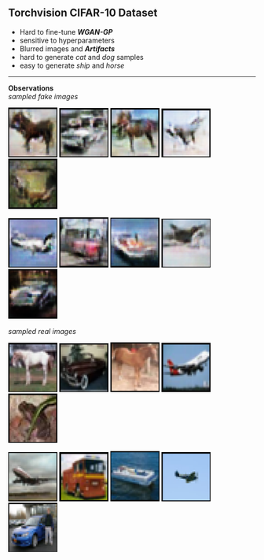 ## Torchvision CIFAR-10 Dataset
* Hard to fine-tune ***WGAN-GP***
* sensitive to hyperparameters
* Blurred images and ***Artifacts***
* hard to generate *cat* and *dog* samples
* easy to generate *ship* and *horse*
---
**Observations**   
*sampled fake images*
<p float="left">
<img src="images/sample_1_fake.png" width="100">
<img src="images/sample_2_fake.png" width="100">
<img src="images/sample_3_fake.png" width="100">
<img src="images/sample_4_fake.png" width="100">
<img src="images/sample_9_fake.png" width="100"></p>
<p float="left">
<img src="images/sample_5_fake.png" width="100">
<img src="images/sample_6_fake.png" width="100">
<img src="images/sample_7_fake.png" width="100">
<img src="images/sample_8_fake.png" width="100">
<img src="images/sample_10_fake.png" width="100"></p>

*sampled real images*
<p float="left">
<img src="images/sample_1_real.png" width="100">
<img src="images/sample_2_real.png" width="100">
<img src="images/sample_3_real.png" width="100">
<img src="images/sample_4_real.png" width="100">
<img src="images/sample_9_real.png" width="100"></p>
<p float="left">
<img src="images/sample_5_real.png" width="100">
<img src="images/sample_6_real.png" width="100">
<img src="images/sample_7_real.png" width="100">
<img src="images/sample_8_real.png" width="100">
<img src="images/sample_10_real.png" width="100"></p>
